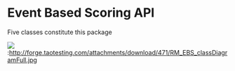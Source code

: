 <!--
created_at: '2011-03-10 11:47:53'
updated_at: '2013-03-13 13:12:10'
authors:
    - 'Jérôme Bogaerts'
tags:
    - 'Event Based Scoring'
-->

Event Based Scoring API
=======================

Five classes constitute this package

![](http://forge.taotesting.com/attachments/download/470/RM_EBS_classDiagram.jpg):http://forge.taotesting.com/attachments/download/471/RM_EBS_classDiagramFull.jpg


